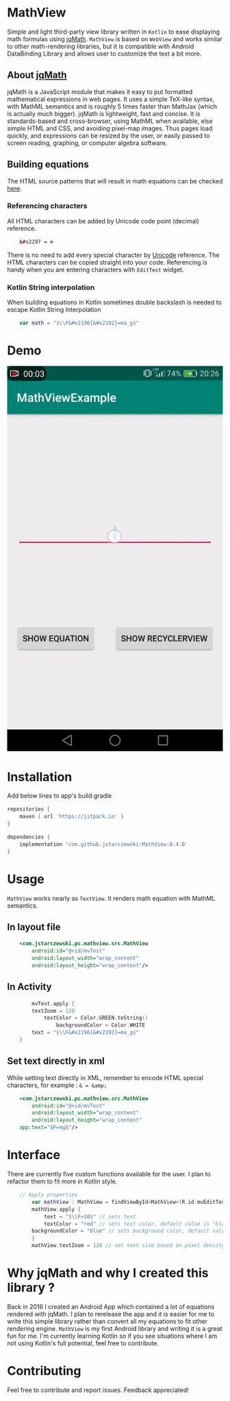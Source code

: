 # MathView
Simple and light third-party view library written in `Kotlin` to ease displaying math formulas using [jqMath](https://mathscribe.com/author/jqmath.html). `MathView` is based on `WebView` and works similar to other math-rendering libraries, but it is compatible with Android DataBinding Library and allows user to customize the text a bit more.  

## About [jqMath](https://mathscribe.com/author/jqmath.html)
jqMath is a JavaScript module that makes it easy to put formatted mathematical expressions in web pages. It uses a simple TeX-like syntax, with MathML semantics and is roughly 5 times faster than MathJax (which is actually much bigger). jqMath is lightweight, fast and concise. It is standards-based and cross-browser, using MathML when available, else simple HTML and CSS, and avoiding pixel-map images. Thus pages load quickly, and expressions can be resized by the user, or easily passed to screen reading, graphing, or computer algebra software. 

## Building equations
The HTML source patterns that will result in math equations can be checked [here](https://mathscribe.com/author/jqmath.html). 

### Referencing characters
All HTML characters can be added by Unicode code point (decimal) reference.
```html
	&#x2297 = ⊗
```
There is no need to add every special character by [Unicode](https://www.w3schools.com/charsets/ref_utf_misc_symbols.asp) reference. The HTML characters can be copied straight into your code. Referencing is handy when you are entering characters with `EditText` widget.

### Kotlin String interpolation
When building equations in Kotlin sometimes double backslash is needed to escape Kotlin String Interpolation
```kotlin
	var math = "$\\F&#x2196{&#x2192}=ma_g$"
```
# Demo
![Demo RecyclerView](/MathViewGif.gif)

# Installation

Add below lines to app's build.gradle

```groovy
repositories {
	maven { url 'https://jitpack.io' }
}
```
```groovy
dependencies {
	implementation 'com.github.jstarczewski:MathView:0.4.0'
}
```
# Usage
`MathView` works nearly as `TextView`. It renders math equation with MathML semantics.

## In layout file 

```xml
	<com.jstarczewski.pc.mathview.src.MathView
        android:id="@+id/mvTest"
        android:layout_width="wrap_content"
        android:layout_height="wrap_content"/>
```

## In Activity

```kotlin
        mvTest.apply {
		textZoom = 120
        	textColor = Color.GREEN.toString()
    	    	backgroundColor = Color.WHITE
		text = "$\\F&#x2196{&#x2192}=ma_g$"
	}

```
## Set text directly in xml

While setting text directly in XML, remember to encode HTML special characters, for example : `& = &amp;`

```xml
	<com.jstarczewski.pc.mathview.src.MathView
        android:id="@+id/mvTest"
        android:layout_width="wrap_content"
        android:layout_height="wrap_content"
	app:text="$F=mg$"/>
```


# Interface
There are currently five custom functions available for the user. I plan to refactor them to fit more in Kotlin style.

```kotlin
	// Apply properties
        var mathView : MathView = findViewById<MathView>(R.id.mvEditTextExample)
        mathView.apply {
            text = "$\\F=10$" // sets text
            textColor = "red" // sets text color, default value is "black"
	    backgroundColor = "blue" // sets background color, default value is "white"
        }
        mathView.textZoom = 120 // set text size based on pixel density, default value is 100 (%)
```

# Why jqMath and why I created this library ?
Back in 2016 I created an Android App which contained a lot of equations rendered with jqMath. I plan to rerelease the app and it is easier for me to write this simple library rather than convert all my equations to fit other rendering engine. `MathView` is my first Android library and writing it is a great fun for me. I'm currently learning Kotlin so if you see situations where I am not using Kotlin's full potential, feel free to contribute.



# Contributing
Feel free to contribute and report issues. Feedback appreciated!
